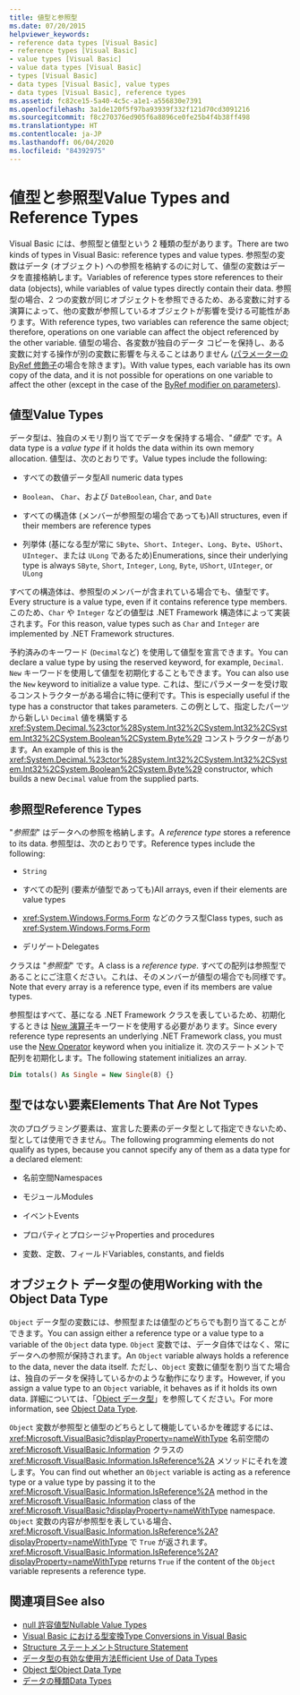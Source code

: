 ```yaml
---
title: 値型と参照型
ms.date: 07/20/2015
helpviewer_keywords:
- reference data types [Visual Basic]
- reference types [Visual Basic]
- value types [Visual Basic]
- value data types [Visual Basic]
- types [Visual Basic]
- data types [Visual Basic], value types
- data types [Visual Basic], reference types
ms.assetid: fc82ce15-5a40-4c5c-a1e1-a556830e7391
ms.openlocfilehash: 3a1de120f5f97ba93939f332f121d70cd3091216
ms.sourcegitcommit: f8c270376ed905f6a8896ce0fe25b4f4b38ff498
ms.translationtype: HT
ms.contentlocale: ja-JP
ms.lasthandoff: 06/04/2020
ms.locfileid: "84392975"
---
```

# <a name="value-types-and-reference-types"></a><span data-ttu-id="7ab98-102">値型と参照型</span><span class="sxs-lookup"><span data-stu-id="7ab98-102">Value Types and Reference Types</span></span>
<span data-ttu-id="7ab98-103">Visual Basic には、参照型と値型という 2 種類の型があります。</span><span class="sxs-lookup"><span data-stu-id="7ab98-103">There are two kinds of types in Visual Basic: reference types and value types.</span></span> <span data-ttu-id="7ab98-104">参照型の変数はデータ (オブジェクト) への参照を格納するのに対して、値型の変数はデータを直接格納します。</span><span class="sxs-lookup"><span data-stu-id="7ab98-104">Variables of reference types store references to their data (objects), while variables of value types directly contain their data.</span></span> <span data-ttu-id="7ab98-105">参照型の場合、2 つの変数が同じオブジェクトを参照できるため、ある変数に対する演算によって、他の変数が参照しているオブジェクトが影響を受ける可能性があります。</span><span class="sxs-lookup"><span data-stu-id="7ab98-105">With reference types, two variables can reference the same object; therefore, operations on one variable can affect the object referenced by the other variable.</span></span> <span data-ttu-id="7ab98-106">値型の場合、各変数が独自のデータ コピーを保持し、ある変数に対する操作が別の変数に影響を与えることはありません ([パラメーターの ByRef 修飾子](../../../language-reference/modifiers/byref.md)の場合を除きます)。</span><span class="sxs-lookup"><span data-stu-id="7ab98-106">With value types, each variable has its own copy of the data, and it is not possible for operations on one variable to affect the other (except in the case of the [ByRef modifier on parameters](../../../language-reference/modifiers/byref.md)).</span></span>
  
## <a name="value-types"></a><span data-ttu-id="7ab98-107">値型</span><span class="sxs-lookup"><span data-stu-id="7ab98-107">Value Types</span></span>  
 <span data-ttu-id="7ab98-108">データ型は、独自のメモリ割り当てでデータを保持する場合、"*値型*" です。</span><span class="sxs-lookup"><span data-stu-id="7ab98-108">A data type is a *value type* if it holds the data within its own memory allocation.</span></span> <span data-ttu-id="7ab98-109">値型は、次のとおりです。</span><span class="sxs-lookup"><span data-stu-id="7ab98-109">Value types include the following:</span></span>  
  
- <span data-ttu-id="7ab98-110">すべての数値データ型</span><span class="sxs-lookup"><span data-stu-id="7ab98-110">All numeric data types</span></span>  
  
- <span data-ttu-id="7ab98-111">`Boolean`、 `Char`、および `Date`</span><span class="sxs-lookup"><span data-stu-id="7ab98-111">`Boolean`, `Char`, and `Date`</span></span>  
  
- <span data-ttu-id="7ab98-112">すべての構造体 (メンバーが参照型の場合であっても)</span><span class="sxs-lookup"><span data-stu-id="7ab98-112">All structures, even if their members are reference types</span></span>  
  
- <span data-ttu-id="7ab98-113">列挙体 (基になる型が常に `SByte`、`Short`、`Integer`、`Long`、`Byte`、`UShort`、`UInteger`、または `ULong` であるため)</span><span class="sxs-lookup"><span data-stu-id="7ab98-113">Enumerations, since their underlying type is always `SByte`, `Short`, `Integer`, `Long`, `Byte`, `UShort`, `UInteger`, or `ULong`</span></span>  
  
 <span data-ttu-id="7ab98-114">すべての構造体は、参照型のメンバーが含まれている場合でも、値型です。</span><span class="sxs-lookup"><span data-stu-id="7ab98-114">Every structure is a value type, even if it contains reference type members.</span></span> <span data-ttu-id="7ab98-115">このため、`Char` や `Integer` などの値型は .NET Framework 構造体によって実装されます。</span><span class="sxs-lookup"><span data-stu-id="7ab98-115">For this reason, value types such as `Char` and `Integer` are implemented by .NET Framework structures.</span></span>  
  
 <span data-ttu-id="7ab98-116">予約済みのキーワード (`Decimal`など) を使用して値型を宣言できます。</span><span class="sxs-lookup"><span data-stu-id="7ab98-116">You can declare a value type by using the reserved keyword, for example, `Decimal`.</span></span> <span data-ttu-id="7ab98-117">`New` キーワードを使用して値型を初期化することもできます。</span><span class="sxs-lookup"><span data-stu-id="7ab98-117">You can also use the `New` keyword to initialize a value type.</span></span> <span data-ttu-id="7ab98-118">これは、型にパラメーターを受け取るコンストラクターがある場合に特に便利です。</span><span class="sxs-lookup"><span data-stu-id="7ab98-118">This is especially useful if the type has a constructor that takes parameters.</span></span> <span data-ttu-id="7ab98-119">この例として、指定したパーツから新しい `Decimal` 値を構築する <xref:System.Decimal.%23ctor%28System.Int32%2CSystem.Int32%2CSystem.Int32%2CSystem.Boolean%2CSystem.Byte%29> コンストラクターがあります。</span><span class="sxs-lookup"><span data-stu-id="7ab98-119">An example of this is the <xref:System.Decimal.%23ctor%28System.Int32%2CSystem.Int32%2CSystem.Int32%2CSystem.Boolean%2CSystem.Byte%29> constructor, which builds a new `Decimal` value from the supplied parts.</span></span>  
  
## <a name="reference-types"></a><span data-ttu-id="7ab98-120">参照型</span><span class="sxs-lookup"><span data-stu-id="7ab98-120">Reference Types</span></span>  
 <span data-ttu-id="7ab98-121">"*参照型*" はデータへの参照を格納します。</span><span class="sxs-lookup"><span data-stu-id="7ab98-121">A *reference type* stores a reference to its data.</span></span> <span data-ttu-id="7ab98-122">参照型は、次のとおりです。</span><span class="sxs-lookup"><span data-stu-id="7ab98-122">Reference types include the following:</span></span>  
  
- `String`  
  
- <span data-ttu-id="7ab98-123">すべての配列 (要素が値型であっても)</span><span class="sxs-lookup"><span data-stu-id="7ab98-123">All arrays, even if their elements are value types</span></span>  
  
- <span data-ttu-id="7ab98-124"><xref:System.Windows.Forms.Form> などのクラス型</span><span class="sxs-lookup"><span data-stu-id="7ab98-124">Class types, such as <xref:System.Windows.Forms.Form></span></span>  
  
- <span data-ttu-id="7ab98-125">デリゲート</span><span class="sxs-lookup"><span data-stu-id="7ab98-125">Delegates</span></span>  
  
 <span data-ttu-id="7ab98-126">クラスは "*参照型*" です。</span><span class="sxs-lookup"><span data-stu-id="7ab98-126">A class is a *reference type*.</span></span> <span data-ttu-id="7ab98-127">すべての配列は参照型であることにご注意ください。これは、そのメンバーが値型の場合でも同様です。</span><span class="sxs-lookup"><span data-stu-id="7ab98-127">Note that every array is a reference type, even if its members are value types.</span></span>  
  
 <span data-ttu-id="7ab98-128">参照型はすべて、基になる .NET Framework クラスを表しているため、初期化するときは [New 演算子](../../../language-reference/operators/new-operator.md)キーワードを使用する必要があります。</span><span class="sxs-lookup"><span data-stu-id="7ab98-128">Since every reference type represents an underlying .NET Framework class, you must use the [New Operator](../../../language-reference/operators/new-operator.md) keyword when you initialize it.</span></span> <span data-ttu-id="7ab98-129">次のステートメントで配列を初期化します。</span><span class="sxs-lookup"><span data-stu-id="7ab98-129">The following statement initializes an array.</span></span>  
  
```vb  
Dim totals() As Single = New Single(8) {}  
```  
  
## <a name="elements-that-are-not-types"></a><span data-ttu-id="7ab98-130">型ではない要素</span><span class="sxs-lookup"><span data-stu-id="7ab98-130">Elements That Are Not Types</span></span>  
 <span data-ttu-id="7ab98-131">次のプログラミング要素は、宣言した要素のデータ型として指定できないため、型としては使用できません。</span><span class="sxs-lookup"><span data-stu-id="7ab98-131">The following programming elements do not qualify as types, because you cannot specify any of them as a data type for a declared element:</span></span>  
  
- <span data-ttu-id="7ab98-132">名前空間</span><span class="sxs-lookup"><span data-stu-id="7ab98-132">Namespaces</span></span>  
  
- <span data-ttu-id="7ab98-133">モジュール</span><span class="sxs-lookup"><span data-stu-id="7ab98-133">Modules</span></span>  
  
- <span data-ttu-id="7ab98-134">イベント</span><span class="sxs-lookup"><span data-stu-id="7ab98-134">Events</span></span>  
  
- <span data-ttu-id="7ab98-135">プロパティとプロシージャ</span><span class="sxs-lookup"><span data-stu-id="7ab98-135">Properties and procedures</span></span>  
  
- <span data-ttu-id="7ab98-136">変数、定数、フィールド</span><span class="sxs-lookup"><span data-stu-id="7ab98-136">Variables, constants, and fields</span></span>  
  
## <a name="working-with-the-object-data-type"></a><span data-ttu-id="7ab98-137">オブジェクト データ型の使用</span><span class="sxs-lookup"><span data-stu-id="7ab98-137">Working with the Object Data Type</span></span>  
 <span data-ttu-id="7ab98-138">`Object` データ型の変数には、参照型または値型のどちらでも割り当てることができます。</span><span class="sxs-lookup"><span data-stu-id="7ab98-138">You can assign either a reference type or a value type to a variable of the `Object` data type.</span></span> <span data-ttu-id="7ab98-139">`Object` 変数では、データ自体ではなく、常にデータへの参照が保持されます。</span><span class="sxs-lookup"><span data-stu-id="7ab98-139">An `Object` variable always holds a reference to the data, never the data itself.</span></span> <span data-ttu-id="7ab98-140">ただし、`Object` 変数に値型を割り当てた場合は、独自のデータを保持しているかのような動作になります。</span><span class="sxs-lookup"><span data-stu-id="7ab98-140">However, if you assign a value type to an `Object` variable, it behaves as if it holds its own data.</span></span> <span data-ttu-id="7ab98-141">詳細については、「[Object データ型](../../../language-reference/data-types/object-data-type.md)」を参照してください。</span><span class="sxs-lookup"><span data-stu-id="7ab98-141">For more information, see [Object Data Type](../../../language-reference/data-types/object-data-type.md).</span></span>  
  
 <span data-ttu-id="7ab98-142">`Object` 変数が参照型と値型のどちらとして機能しているかを確認するには、<xref:Microsoft.VisualBasic?displayProperty=nameWithType> 名前空間の <xref:Microsoft.VisualBasic.Information> クラスの <xref:Microsoft.VisualBasic.Information.IsReference%2A> メソッドにそれを渡します。</span><span class="sxs-lookup"><span data-stu-id="7ab98-142">You can find out whether an `Object` variable is acting as a reference type or a value type by passing it to the <xref:Microsoft.VisualBasic.Information.IsReference%2A> method in the <xref:Microsoft.VisualBasic.Information> class of the <xref:Microsoft.VisualBasic?displayProperty=nameWithType> namespace.</span></span> <span data-ttu-id="7ab98-143">`Object` 変数の内容が参照型を表している場合、<xref:Microsoft.VisualBasic.Information.IsReference%2A?displayProperty=nameWithType> で `True` が返されます。</span><span class="sxs-lookup"><span data-stu-id="7ab98-143"><xref:Microsoft.VisualBasic.Information.IsReference%2A?displayProperty=nameWithType> returns `True` if the content of the `Object` variable represents a reference type.</span></span>  
  
## <a name="see-also"></a><span data-ttu-id="7ab98-144">関連項目</span><span class="sxs-lookup"><span data-stu-id="7ab98-144">See also</span></span>

- [<span data-ttu-id="7ab98-145">null 許容値型</span><span class="sxs-lookup"><span data-stu-id="7ab98-145">Nullable Value Types</span></span>](nullable-value-types.md)
- [<span data-ttu-id="7ab98-146">Visual Basic における型変換</span><span class="sxs-lookup"><span data-stu-id="7ab98-146">Type Conversions in Visual Basic</span></span>](type-conversions.md)
- [<span data-ttu-id="7ab98-147">Structure ステートメント</span><span class="sxs-lookup"><span data-stu-id="7ab98-147">Structure Statement</span></span>](../../../language-reference/statements/structure-statement.md)
- [<span data-ttu-id="7ab98-148">データ型の有効な使用方法</span><span class="sxs-lookup"><span data-stu-id="7ab98-148">Efficient Use of Data Types</span></span>](efficient-use-of-data-types.md)
- [<span data-ttu-id="7ab98-149">Object 型</span><span class="sxs-lookup"><span data-stu-id="7ab98-149">Object Data Type</span></span>](../../../language-reference/data-types/object-data-type.md)
- [<span data-ttu-id="7ab98-150">データの種類</span><span class="sxs-lookup"><span data-stu-id="7ab98-150">Data Types</span></span>](index.md)
